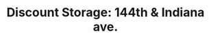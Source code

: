 ---
title: "Discount Storage: 144th & Indiana ave."
url: /lubbock/discount-storage-144th-and-indiana-ave/
shop: storage rental
---